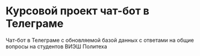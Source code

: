 # Курсовой проект чат-бот в Телеграме

Чат-бот в Телеграме с обновляемой базой данных с ответами на общие вопросы на студентов ВИЭШ Политеха
